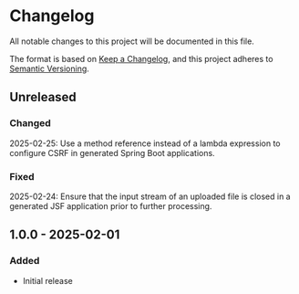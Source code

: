 # Changelog

All notable changes to this project will be documented in this file.

The format is based on [Keep a Changelog](https://keepachangelog.com/en/1.1.0/),
and this project adheres to [Semantic Versioning](https://semver.org/spec/v2.0.0.html).

## Unreleased
### Changed
2025-02-25: Use a method reference instead of a lambda expression to configure CSRF in generated Spring Boot applications.
### Fixed
2025-02-24: Ensure that the input stream of an uploaded file is closed in a generated JSF application prior to further processing.

## 1.0.0 - 2025-02-01
### Added
- Initial release
